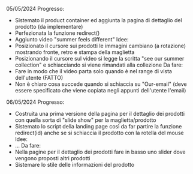 05/05/2024
Progresso:
 - Sistemato il product container ed aggiunta la pagina di dettaglio del prodotto (da implementare)
 - Perfezionata la funzione redirect()
 - Aggiunto video "summer feels different"
Idee:
 - Posizionato il cursore sui prodotti le immagini cambiano (a rotazione) mostrando fronte, retro e stampa della maglietta
 - Posizionando il cursore sul video si legge la scritta "see our summer collection" e schiacciando si viene rimandati alla collezione
Da fare:
 - Fare in modo che il video parta solo quando è nel range di vista dell'utente (FATTO)
 - Non è chiaro cosa succede quando si schiaccia su "Our-email" (deve essere specificato che viene copiata negli appunti dell'utente l'email)

06/05/2024
Progresso:
 - Costruita una prima versione della pagina per il dettaglio dei prodotti con quella sorta di "slide show" per la maglietta/prodotto
 - Sistemato lo script della landing page così da far partire la funzione redirect(id) anche se si schiaccia il prodotto con la rotella del mouse
Idee:
 - ...
Da fare:
 - Nella pagine per il dettaglio dei prodotti fare in basso uno slider dove vengono proposti altri prodotti
 - Sistemare lo stile delle informazioni del prodotto